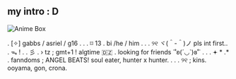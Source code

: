 ## my intro : D
![Anime Box](https://github.com/user-attachments/assets/752c8f1e-e987-4b18-9d5f-a3a6b8c37082)

.          [✧] gabbs / asriel / g16    .
. 
. 
   ⌑ 13   .   bi  /he / him
   . 
   . 
 .    ୨୧    ヾ(＾-＾)ノ         pls int first.. .   ᯓ    !
 . 
 . 
彡     .  › tz ; gmt+1 ! algtime 🇩🇿 .  looking for friends ˙˚ʚ(´◡`)ɞ˚˙
. 
. 
.    𖥔   * .*
.   fanndoms ; ANGEL BEATS! soul eater, hunter x hunter. 
. 
. 
 .        ୨୧ ; kins. ooyama, gon, crona. 
 
